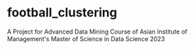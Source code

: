 # football_clustering
A Project for Advanced Data Mining Course of Asian Institute of Management's Master of Science in Data Science 2023 
